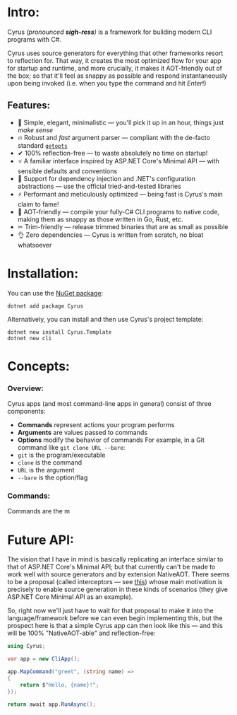 # Intro:
Cyrus *(pronounced **sigh-ress**)* is a framework for building modern CLI programs with C#.

Cyrus uses source generators for everything that other frameworks resort to reflection for. That way, it creates the most optimized flow for your app for startup and runtime, and more crucially, it makes it AOT-friendly out of the box; so that it'll feel as snappy as possible and respond instantaneously upon being invoked (i.e. when you type the command and hit *Enter*!)

## Features:
- 💎 Simple, elegant, minimalistic — you'll pick it up in an hour, things just _make sense_
- 🔥 Robust and *fast* argument parser — compliant with the de-facto standard [`getopts`](https://en.wikipedia.org/wiki/Getopts)
- ✔ 100% reflection-free — to waste absolutely no time on startup!
- ⭐ A familiar interface inspired by ASP.NET Core's Minimal API — with sensible defaults and conventions
- 💉 Support for dependency injection and .NET's configuration abstractions — use the official tried-and-tested libraries
- ⚡ Performant and meticulously optimized — being fast is Cyrus's main claim to fame!
- 💨 AOT-friendly — compile your fully-C# CLI programs to native code, making them as snappy as those written in Go, Rust, etc.
- ✂ Trim-friendly — release trimmed binaries that are as small as possible
- 👌 Zero dependencies — Cyrus is written from scratch, no bloat whatsoever

# Installation:

You can use the [NuGet package](https://www.nuget.org/packages/Cyrus/):
```shell
dotnet add package Cyrus
```

Alternatively, you can install and then use Cyrus's project template:
```
dotnet new install Cyrus.Template
dotnet new cli
```

# Concepts:

### Overview:
Cyrus apps (and most command-line apps in general) consist of three components:
- **Commands** represent actions your program performs
- **Arguments** are values passed to commands
- **Options** modify the behavior of commands
For example, in a Git command like `git clone URL --bare`:
- `git` is the program/executable
- `clone` is the command
- `URL` is the argument
- `--bare` is the option/flag

### Commands:
Commands are the m

# Future API:
The vision that I have in mind is basically replicating an interface similar to that of ASP.NET Core's Minimal API; but that currently can't be made to work well with source generators and by extension NativeAOT. There seems to be a proposal (called interceptors — see [this](https://github.com/dotnet/csharplang/issues/7009)) whose main motivation is precisely to enable source generation in these kinds of scenarios (they give ASP.NET Core Minimal API as an example).

So, right now we'll just have to wait for that proposal to make it into the language/framework before we can even begin implementing this, but the prospect here is that a simple Cyrus app can then look like this — and this will be 100% "NativeAOT-able" and reflection-free:

```csharp
using Cyrus;

var app = new CliApp();

app.MapCommand("greet", (string name) =>
{
    return $"Hello, {name}!";
});

return await app.RunAsync();
```
